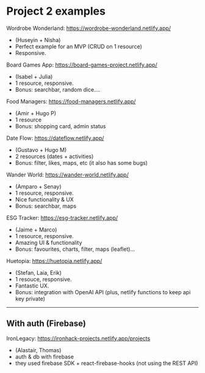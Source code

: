 
# Project 2 examples


<!-- 

Status: ready (updated after m2-m3 swap)

@todo: double check that projects are stable (after project presentation)

-->


Wordrobe Wonderland: https://wordrobe-wonderland.netlify.app/
- (Huseyin + Nisha)
- Perfect example for an MVP (CRUD on 1 resource)
- Responsive.


Board Games App: https://board-games-project.netlify.app/
- (Isabel + Julia)
- 1 resource, responsive.
- Bonus: searchbar, random dice....


Food Managers: https://food-managers.netlify.app/
- (Amir + Hugo P)
- 1 resource
- Bonus: shopping card, admin status
    <!--
    - showcases a nice use of an "admin" status (since we still don't have auth)
    - admin status allows you to edit / delete.
    -->


Date Flow: https://dateflow.netlify.app/
- (Gustavo + Hugo M)
- 2 resources (dates + activities)
- Bonus: filter, likes, maps, etc (it also has some bugs)
    <!-- example with 2 resources -->


Wander World: https://wander-world.netlify.app/
- (Amparo + Senay)
- 1 resource, responsive.
- Nice functionality & UX
- Bonus: searchbar, maps


ESG Tracker: https://esg-tracker.netlify.app/
- (Jaime + Marco)
- 1 resource, responsive.
- Amazing UI & functionality
- Bonus: favourites, charts, filter, maps (leaflet)...


Huetopia: https://huetopia.netlify.app/
- (Stefan, Laia, Erik)
- 1 resouce, responsive.
- Fantastic UX.
- Bonus: integration with OpenAI API (plus, netlify functions to keep api key private)


---

## With auth (Firebase)

IronLegacy: https://ironhack-projects.netlify.app/projects
- (Alastair, Thomas)
- auth & db with firebase
- they used firebase SDK + react-firebase-hooks (not using the REST API)



<!--

OLD examples before m2-m3 swap (express + handlebars + mongoose)
(no react)



Something's Cooking (Karina + Clara)
https://somethings-cooking.adaptable.app/

Lifehacks (Jonny + Sarah)
https://lifehacks.adaptable.app

Outbackers (Thalita + Rudy)
https://outbackers.adaptable.app/

Music Event Platform (Alessandra + Berkay)
https://music-event-platform.adaptable.app/

Film Gallaxy (Gabriel + Mog)
https://filmgalaxy.adaptable.app/

Mingle - Reddit Clone (Lovro + Marine + Rumeli)
https://mingle.adaptable.app/

What a Waterfall World (Merna + Kim)
https://whatawaterfallworld.adaptable.app/waterfall/create


-->

